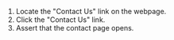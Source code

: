 1. Locate the "Contact Us" link on the webpage.
2. Click the "Contact Us" link.
3. Assert that the contact page opens.